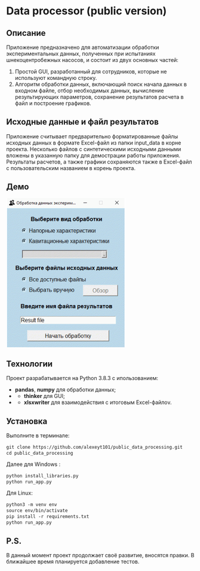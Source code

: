 # Data processor (public version)

## Описание
Приложение предназначено для автоматизации обработки экспериментальных данных, полученных при испытаниях шнекоцентробежных насосов, и состоит из двух основных частей: 
1. Простой GUI, разработанный для сотрудников, которые не используют командную строку.
2. Алгоритм обработки данных, включающий поиск начала данных в входном файле, отбор необходимых данных, вычисление результирующих параметров, сохранение результатов расчета в файл и построение графиков.

## Исходные данные и файл результатов
Приложение считывает предварительно форматированные файлы исходных данных в формате Excel-файл из папки input_data в корне проекта. Несколько файлов с синтетическими исходными данными вложены в указанную папку для демострации работы приложения. 
Результаты расчетов, а также графики сохраняются также в Excel-файл с пользовательским названием в корень проекта.

## Демо

![image](https://github.com/alexeyt101/public_data_processing/blob/readme_creating/readme_assets/demo.gif)

## Технологии 
Проект разрабатывается на Python 3.8.3 с ипользованием:
- **pandas**, **numpy** для обработки данных;
- * **thinker** для GUI;
- * **xlsxwriter** для взаимодействия с итоговым Excel-файлоv.

## Установка 
Выполните в терминале:
```
git clone https://github.com/alexeyt101/public_data_processing.git
cd public_data_processing
```
Далее для Windows :
```
python install_libraries.py
python run_app.py
```
Для Linux:
```
python3 -m venv env
source env/bin/activate
pip install -r requirements.txt
python run_app.py
```

## P.S. 
В данный момент проект продолжает своё развитие, вносятся правки. В ближайшее время планируется добавление тестов. 
